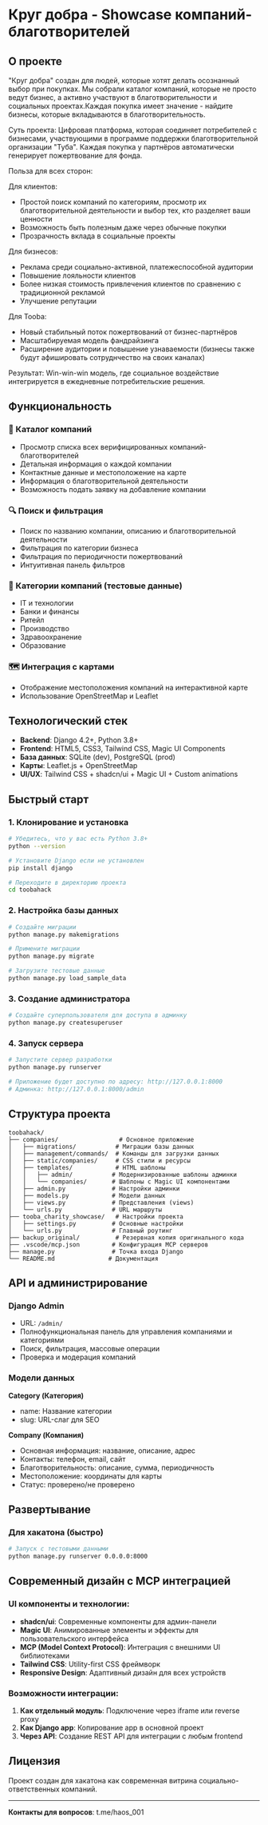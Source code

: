 # Круг добра - Showcase компаний-благотворителей
## О проекте

"Круг добра" создан для людей, которые хотят делать осознанный выбор при покупках. Мы собрали каталог компаний, которые не просто ведут бизнес, а активно участвуют в благотворительности и социальных проектах.Каждая покупка имеет значение - найдите бизнесы, которые вкладываются в благотворительность.

Суть проекта:
Цифровая платформа, которая соединяет потребителей с бизнесами, участвующими в программе поддержки благотворительной организации "Туба". Каждая покупка у партнёров автоматически генерирует пожертвование для фонда.

Польза для всех сторон:

Для клиентов:
- Простой поиск компаний по категориям, просмотр их благотворительной деятельности и выбор тех, кто разделяет ваши ценности
- Возможность быть полезным даже через обычные покупки
- Прозрачность вклада в социальные проекты

Для бизнесов:

- Реклама среди социально-активной, платежеспособной аудитории
- Повышение лояльности клиентов
- Более низкая стоимость привлечения клиентов по сравнению с традиционной рекламой
- Улучшение репутации 


Для Tooba:

- Новый стабильный поток пожертвований от бизнес-партнёров
- Масштабируемая модель фандрайзинга
- Расширение аудитории и повышение узнаваемости (бизнесы также будут афишировать сотруднчество на своих каналах)

Результат: Win-win-win модель, где социальное воздействие интегрируется в ежедневные потребительские решения.


## Функциональность

### 🏢 Каталог компаний
- Просмотр списка всех верифицированных компаний-благотворителей
- Детальная информация о каждой компании
- Контактные данные и местоположение на карте
- Информация о благотворительной деятельности
- Возможность подать заявку на добавление компании

### 🔍 Поиск и фильтрация
- Поиск по названию компании, описанию и благотворительной деятельности
- Фильтрация по категории бизнеса
- Фильтрация по периодичности пожертвований
- Интуитивная панель фильтров

### 💼 Категории компаний (тестовые данные)
- IT и технологии
- Банки и финансы  
- Ритейл
- Производство
- Здравоохранение
- Образование


### 🗺️ Интеграция с картами
- Отображение местоположения компаний на интерактивной карте
- Использование OpenStreetMap и Leaflet

## Технологический стек

- **Backend**: Django 4.2+, Python 3.8+
- **Frontend**: HTML5, CSS3, Tailwind CSS, Magic UI Components
- **База данных**: SQLite (dev), PostgreSQL (prod)
- **Карты**: Leaflet.js + OpenStreetMap
- **UI/UX**: Tailwind CSS + shadcn/ui + Magic UI + Custom animations

## Быстрый старт

### 1. Клонирование и установка

```bash
# Убедитесь, что у вас есть Python 3.8+
python --version

# Установите Django если не установлен
pip install django

# Переходите в директорию проекта
cd toobahack
```

### 2. Настройка базы данных

```bash
# Создайте миграции
python manage.py makemigrations

# Примените миграции  
python manage.py migrate

# Загрузите тестовые данные
python manage.py load_sample_data
```

### 3. Создание администратора

```bash
# Создайте суперпользователя для доступа в админку
python manage.py createsuperuser
```

### 4. Запуск сервера

```bash
# Запустите сервер разработки
python manage.py runserver

# Приложение будет доступно по адресу: http://127.0.0.1:8000
# Админка: http://127.0.0.1:8000/admin
```

## Структура проекта

```
toobahack/
├── companies/                 # Основное приложение
│   ├── migrations/           # Миграции базы данных
│   ├── management/commands/  # Команды для загрузки данных
│   ├── static/companies/     # CSS стили и ресурсы
│   ├── templates/            # HTML шаблоны
│   │   ├── admin/           # Модернизированные шаблоны админки
│   │   └── companies/       # Шаблоны с Magic UI компонентами
│   ├── admin.py             # Настройки админки
│   ├── models.py            # Модели данных
│   ├── views.py             # Представления (views)
│   └── urls.py              # URL маршруты
├── tooba_charity_showcase/   # Настройки проекта
│   ├── settings.py          # Основные настройки
│   └── urls.py              # Главный роутинг
├── backup_original/          # Резервная копия оригинального кода
├── .vscode/mcp.json         # Конфигурация MCP серверов
├── manage.py                # Точка входа Django
└── README.md               # Документация
```

## API и администрирование

### Django Admin
- URL: `/admin/`  
- Полнофункциональная панель для управления компаниями и категориями
- Поиск, фильтрация, массовые операции
- Проверка и модерация компаний

### Модели данных

**Category (Категория)**
- name: Название категории
- slug: URL-слаг для SEO

**Company (Компания)**
- Основная информация: название, описание, адрес
- Контакты: телефон, email, сайт
- Благотворительность: описание, сумма, периодичность
- Местоположение: координаты для карты
- Статус: проверено/не проверено

## Развертывание

### Для хакатона (быстро)
```bash
# Запуск с тестовыми данными
python manage.py runserver 0.0.0.0:8000
```


## Современный дизайн с MCP интеграцией

### UI компоненты и технологии:
- **shadcn/ui**: Современные компоненты для админ-панели
- **Magic UI**: Анимированные элементы и эффекты для пользовательского интерфейса
- **MCP (Model Context Protocol)**: Интеграция с внешними UI библиотеками
- **Tailwind CSS**: Utility-first CSS фреймворк
- **Responsive Design**: Адаптивный дизайн для всех устройств

### Возможности интеграции:
1. **Как отдельный модуль**: Подключение через iframe или reverse proxy
2. **Как Django app**: Копирование app в основной проект
3. **Через API**: Создание REST API для интеграции с любым frontend



## Лицензия

Проект создан для хакатона как современная витрина социально-ответственных компаний.

---

**Контакты для вопросов**: t.me/haos_001
